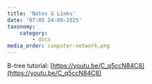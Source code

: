 ```yaml
---
title: 'Notes & Links'
date: '07:05 24-09-2025'
taxonomy:
    category:
        - docs
media_order: computer-network.png
---
```


B-tree tutorial: [https://youtu.be/C_q5ccN84C8](https://youtu.be/C_q5ccN84C8)
